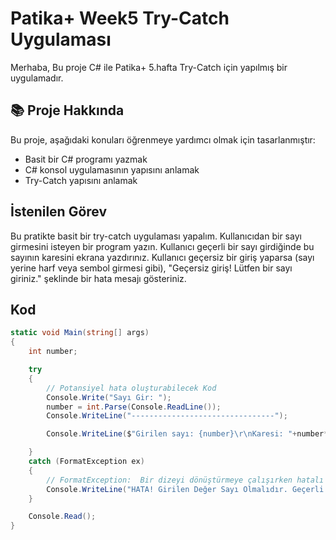 # Patika+ Week5 Try-Catch Uygulaması
Merhaba,
Bu proje C# ile Patika+ 5.hafta Try-Catch için yapılmış bir uygulamadır.

## 📚 Proje Hakkında
Bu proje, aşağıdaki konuları öğrenmeye yardımcı olmak için tasarlanmıştır:
- Basit bir C# programı yazmak
- C# konsol uygulamasının yapısını anlamak
- Try-Catch yapısını anlamak


## İstenilen Görev
Bu pratikte basit bir try-catch uygulaması yapalım.
Kullanıcıdan bir sayı girmesini isteyen bir program yazın. Kullanıcı geçerli bir sayı girdiğinde bu sayının karesini ekrana yazdırınız. 
Kullanıcı geçersiz bir giriş yaparsa (sayı yerine harf veya sembol girmesi gibi), "Geçersiz giriş! Lütfen bir sayı giriniz." şeklinde bir hata mesajı gösteriniz.


## Kod 
```csharp
static void Main(string[] args)
{
    int number;

    try
    {
        // Potansiyel hata oluşturabilecek Kod 
        Console.Write("Sayı Gir: ");
        number = int.Parse(Console.ReadLine());
        Console.WriteLine("--------------------------------");

        Console.WriteLine($"Girilen sayı: {number}\r\nKaresi: "+number*number);

    }
    catch (FormatException ex)
    {
        // FormatException:  Bir dizeyi dönüştürmeye çalışırken hatalı bir format kullanıldığında.
        Console.WriteLine("HATA! Girilen Değer Sayı Olmalıdır. Geçerli Formatta Giriş Yapınız.");
    }

    Console.Read();
}
```





